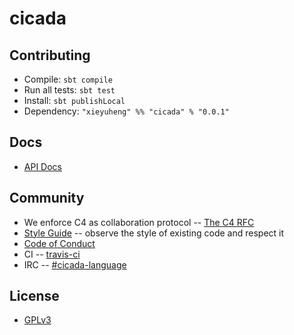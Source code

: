 # cicada

## Contributing

- Compile: `sbt compile`
- Run all tests: `sbt test`
- Install: `sbt publishLocal`
- Dependency: `"xieyuheng" %% "cicada" % "0.0.1"`

## Docs

- [API Docs](https://cicada.xieyuheng.now.sh/xieyuheng/cicada/index.html)

## Community

- We enforce C4 as collaboration protocol -- [The C4 RFC](https://rfc.zeromq.org/spec:42/C4)
- [Style Guide](STYLE-GUIDE.md) -- observe the style of existing code and respect it
- [Code of Conduct](CODE-OF-CONDUCT.md)
- CI -- [travis-ci](https://travis-ci.org/xieyuheng/cicada)
- IRC -- [#cicada-language](https://kiwiirc.com/nextclient/irc.freenode.net/#cicada-language)

## License

- [GPLv3](LICENSE)

